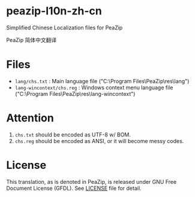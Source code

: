 # peazip-l10n-zh-cn

Simplified Chinese Localization files for PeaZip

PeaZip 简体中文翻译

# Files

- `lang/chs.txt` : Main language file ("C:\Program Files\PeaZip\res\lang\")
- `lang-wincontext/chs.reg` : Windows context menu language file ("C:\Program Files\PeaZip\res\lang-wincontext\")

# Attention

1. `chs.txt` should be encoded as UTF-8 w/ BOM.
2. `chs.reg` should be encoded as ANSI, or it will become messy codes.

# License

This translation, as is denoted in PeaZip, is released under GNU Free Document License (GFDL). See [LICENSE](LICENSE) file for detail.
